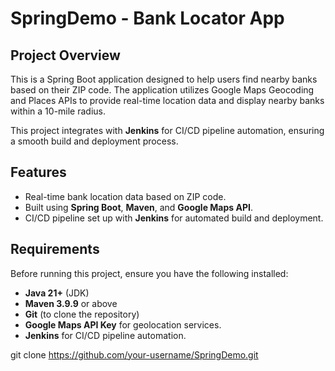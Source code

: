 # SpringDemo - Bank Locator App

## Project Overview

This is a Spring Boot application designed to help users find nearby banks based on their ZIP code. The application utilizes Google Maps Geocoding and Places APIs to provide real-time location data and display nearby banks within a 10-mile radius.

This project integrates with **Jenkins** for CI/CD pipeline automation, ensuring a smooth build and deployment process.

## Features
- Real-time bank location data based on ZIP code.
- Built using **Spring Boot**, **Maven**, and **Google Maps API**.
- CI/CD pipeline set up with **Jenkins** for automated build and deployment.

## Requirements

Before running this project, ensure you have the following installed:
- **Java 21+** (JDK)
- **Maven 3.9.9** or above
- **Git** (to clone the repository)
- **Google Maps API Key** for geolocation services.
- **Jenkins** for CI/CD pipeline automation.


git clone https://github.com/your-username/SpringDemo.git
